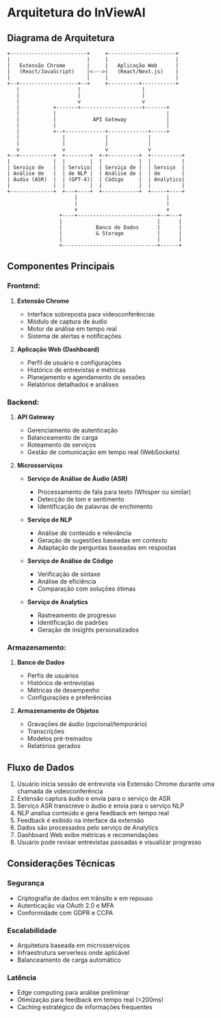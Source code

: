 # Arquitetura do InViewAI

## Diagrama de Arquitetura

```
+-------------------------+     +----------------------+
|                         |     |                      |
|   Extensão Chrome       |     |   Aplicação Web      |
|   (React/JavaScript)    |<--->|   (React/Next.js)    |
|                         |     |                      |
+--+-------------------+--+     +----------+-----------+
   |                   |                    |
   |                   |                    |
   |                   v                    v
   |           +-------+--------------------+-------+
   |           |                                    |
   |           |            API Gateway             |
   |           |                                    |
   |           +--+-------------+-------------+-----+
   |              |             |             |
   |              |             |             |
   v              v             v             v
+--+-----------+  +--------+  +-+----------+  +----------+
|              |  |        |  |            |  |          |
| Serviço de   |  | Serviço|  | Serviço de |  | Serviço  |
| Análise de   |  | de NLP |  | Análise de |  | de       |
| Áudio (ASR)  |  | (GPT-4)|  | Código     |  | Analytics|
|              |  |        |  |            |  |          |
+--------------+  +---+----+  +------------+  +-----+----+
                      |                             |
                      |                             |
                      v                             v
                 +----+--------------------------+--+---+
                 |                               |      |
                 |           Banco de Dados      |      |
                 |           & Storage           |      |
                 |                               |      |
                 +-------------------------------+------+
```

## Componentes Principais

### Frontend:

1. **Extensão Chrome**
   - Interface sobreposta para videoconferências
   - Módulo de captura de áudio
   - Motor de análise em tempo real
   - Sistema de alertas e notificações

2. **Aplicação Web (Dashboard)**
   - Perfil de usuário e configurações
   - Histórico de entrevistas e métricas
   - Planejamento e agendamento de sessões
   - Relatórios detalhados e análises

### Backend:

1. **API Gateway**
   - Gerenciamento de autenticação
   - Balanceamento de carga
   - Roteamento de serviços
   - Gestão de comunicação em tempo real (WebSockets)

2. **Microsserviços**
   - **Serviço de Análise de Áudio (ASR)**
     - Processamento de fala para texto (Whisper ou similar)
     - Detecção de tom e sentimento
     - Identificação de palavras de enchimento

   - **Serviço de NLP**
     - Análise de conteúdo e relevância
     - Geração de sugestões baseadas em contexto
     - Adaptação de perguntas baseadas em respostas

   - **Serviço de Análise de Código**
     - Verificação de sintaxe
     - Análise de eficiência
     - Comparação com soluções ótimas

   - **Serviço de Analytics**
     - Rastreamento de progresso
     - Identificação de padrões
     - Geração de insights personalizados

### Armazenamento:

1. **Banco de Dados**
   - Perfis de usuários
   - Histórico de entrevistas
   - Métricas de desempenho
   - Configurações e preferências

2. **Armazenamento de Objetos**
   - Gravações de áudio (opcional/temporário)
   - Transcrições
   - Modelos pré-treinados
   - Relatórios gerados

## Fluxo de Dados

1. Usuário inicia sessão de entrevista via Extensão Chrome durante uma chamada de videoconferência
2. Extensão captura áudio e envia para o serviço de ASR
3. Serviço ASR transcreve o áudio e envia para o serviço NLP
4. NLP analisa conteúdo e gera feedback em tempo real
5. Feedback é exibido na interface da extensão
6. Dados são processados pelo serviço de Analytics
7. Dashboard Web exibe métricas e recomendações
8. Usuário pode revisar entrevistas passadas e visualizar progresso

## Considerações Técnicas

### Segurança
- Criptografia de dados em trânsito e em repouso
- Autenticação via OAuth 2.0 e MFA
- Conformidade com GDPR e CCPA

### Escalabilidade
- Arquitetura baseada em microsserviços
- Infraestrutura serverless onde aplicável
- Balanceamento de carga automático

### Latência
- Edge computing para análise preliminar
- Otimização para feedback em tempo real (<200ms)
- Caching estratégico de informações frequentes 